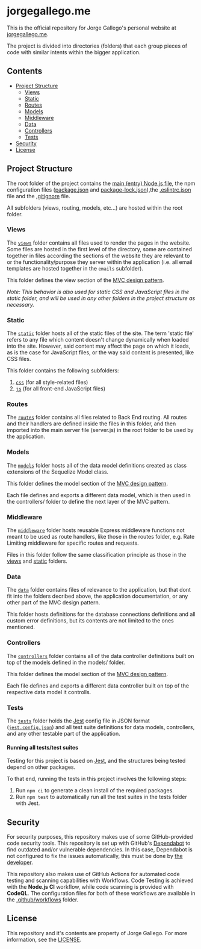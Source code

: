 # **jorgegallego.me**

This is the official repository for Jorge Gallego's personal website at [jorgegallego.me](https://jorgegallego.me).

The project is divided into directories (folders) that each group pieces of code with similar intents within the bigger application.

## **Contents**

- [Project Structure](#project-structure)
	- [Views](#views)
	- [Static](#static)
	- [Routes](#routes)
	- [Models](#models)
	- [Middleware](#middleware)
	- [Data](#data)
	- [Controllers](#controllers)
	- [Tests](#tests)
- [Security](#security)
- [License](#license)

## **Project Structure**

The root folder of the project contains the [main (entry) Node.js file](server.js), the npm configuration files ([package.json](package.json) and [package-lock.json](package-lock.json)),the [.eslintrc.json](.eslintrc.json) file and the [.gitignore](.gitignore) file.

All subfolders (views, routing, models, etc...) are hosted within the root folder.

### **Views**

The [`views`](views/) folder contains all files used to render the pages in the website. Some files are hosted in the first level of the directory, some are contained together in files according the sections of the website they are relevant to or the functionality/purpose they server within the application (i.e. all email templates are hosted together in the `emails` subfolder).

This folder defines the view section of the [MVC design pattern](https://developer.mozilla.org/en-US/docs/Glossary/MVC).

*Note: This behavior is also used for static CSS and JavaScript files in the static folder, and will be used in any other folders in the project structure as necessary.*

### **Static**

The [`static`](static/) folder hosts all of the static files of the site. The term 'static file' refers to any file which content doesn't change dynamically when loaded into the site. However, said content may affect the page on which it loads, as is the case for JavaScript files, or the way said content is presented, like CSS files.

This folder contains the following subfolders:

1. [`css`](static/css/) (for all style-related files)
2. [`js`](static/js/) (for all front-end JavaScript files)

### **Routes**

The [`routes`](routes/) folder contains all files related to Back End routing. All routes and their handlers are defined inside the files in this folder, and then imported into the main server file (server.js) in the root folder to be used by the application.

### **Models**

The [`models`](models/) folder hosts all of the data model definitions created as class extensions of the Sequelize Model class. 

This folder defines the model section of the [MVC design pattern](https://developer.mozilla.org/en-US/docs/Glossary/MVC).

Each file defines and exports a different data model, which is then used in the controllers/ folder to define the next layer of the MVC pattern.

### **Middleware**

The [`middleware`](middleware/) folder hosts reusable Express middleware functions not meant to be used as route handlers, like those in the routes folder, e.g. Rate Limiting middleware for specific routes and requests.

Files in this folder follow the same classification principle as those in the [views](views/) and [static](static/) folders.

### **Data**

The [`data`](data/) folder contains files of relevance to the application, but that dont fit into the folders decribed above, the application documentation, or any other part of the MVC design pattern.

This folder hosts definitions for the database connections definitions and all custom error definitions, but its contents are not limited to the ones mentioned.

### **Controllers**

The [`controllers`](controllers/) folder contains all of the data controller definitions built on top of the models defined in the models/ folder. 

This folder defines the model section of the [MVC design pattern](https://developer.mozilla.org/en-US/docs/Glossary/MVC).

Each file defines and exports a different data controller built on top of the respective data model it controlls.

### **Tests**

The [`tests`](tests/) folder holds the [Jest](https://jestjs.io) config file in JSON format ([`jest.config.json`](tests/jest.config.json)) and all test suite definitions for data models, controllers, and any other testable part of the application.

#### **Running all tests/test suites**

Testing for this project is based on [Jest](https://npmjs.com/package/jest), and the structures being tested depend on other packages. 

To that end, running the tests in this project involves the following steps:

1. Run `npm ci` to generate a clean install of the required packages.
2. Run `npm test` to automatically run all the test suites in the tests folder with Jest.

## **Security**

For security purposes, this repository makes use of some GitHub-provided code security tools. This repository is set up with GitHub's [Dependabot](https://github.com/dependabot) to find outdated and/or vulnerable dependencies. In this case, Dependabot is not configured to fix the issues automatically, this must be done by [the developer](https://github.com/Jorge644240).

This repository also makes use of GitHub Actions for automated code testing and scanning capabilities with Workflows. Code Testing is achieved with the **Node.js CI** workflow, while code scanning is provided with **CodeQL**. The configuration files for both of these workflows are available in the [.github/workflows](.github/workflows/) folder.

## **License**

This repository and it's contents are property of Jorge Gallego. For more information, see the [LICENSE](LICENSE).